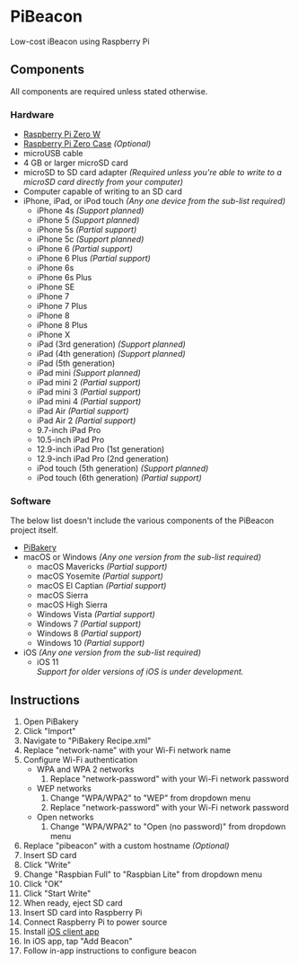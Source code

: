# PiBeacon
Low-cost iBeacon using Raspberry Pi

## Components
All components are required unless stated otherwise.
### Hardware
- [Raspberry Pi Zero W](https://www.raspberrypi.org/products/raspberry-pi-zero-w/)
- [Raspberry Pi Zero Case](https://www.raspberrypi.org/products/raspberry-pi-zero-case/) *(Optional)*
- microUSB cable
- 4 GB or larger microSD card
- microSD to SD card adapter *(Required unless you're able to write to a microSD card directly from your computer)*
- Computer capable of writing to an SD card
- iPhone, iPad, or iPod touch *(Any one device from the sub-list required)*
	- iPhone 4s *(Support planned)*
	- iPhone 5 *(Support planned)*
	- iPhone 5s *(Partial support)*
	- iPhone 5c *(Support planned)*
	- iPhone 6 *(Partial support)*
	- iPhone 6 Plus *(Partial support)*
	- iPhone 6s
	- iPhone 6s Plus
	- iPhone SE
	- iPhone 7
	- iPhone 7 Plus
	- iPhone 8
	- iPhone 8 Plus
	- iPhone X
	- iPad (3rd generation) *(Support planned)*
	- iPad (4th generation) *(Support planned)*
	- iPad (5th generation)
	- iPad mini *(Support planned)*
	- iPad mini 2 *(Partial support)*
	- iPad mini 3 *(Partial support)*
	- iPad mini 4 *(Partial support)*
	- iPad Air *(Partial support)*
	- iPad Air 2 *(Partial support)*
	- 9.7-inch iPad Pro
	- 10.5-inch iPad Pro
	- 12.9-inch iPad Pro (1st generation)
	- 12.9-inch iPad Pro (2nd generation)
	- iPod touch (5th generation) *(Support planned)*
	- iPod touch (6th generation) *(Partial support)*
### Software
The below list doesn't include the various components of the PiBeacon project itself.
- [PiBakery](http://www.pibakery.org)
- macOS or Windows *(Any one version from the sub-list required)*
	- macOS Mavericks *(Partial support)*
	- macOS Yosemite *(Partial support)*
	- macOS El Captian *(Partial support)*
	- macOS Sierra
	- macOS High Sierra
	- Windows Vista *(Partial support)*
	- Windows 7 *(Partial support)*
	- Windows 8 *(Partial support)*
	- Windows 10 *(Partial support)*
- iOS *(Any one version from the sub-list required)*
	- iOS 11  
	*Support for older versions of iOS is under development.*

## Instructions
1. Open PiBakery
2. Click "Import"
3. Navigate to "PiBakery Recipe.xml"
4. Replace "network-name" with your Wi-Fi network name
5. Configure Wi-Fi authentication
	- WPA and WPA 2 networks
		1. Replace "network-password" with your Wi-Fi network password
	- WEP networks
		1. Change "WPA/WPA2" to "WEP" from dropdown menu
		2. Replace "network-password" with your Wi-Fi network password
	- Open networks
		1. Change "WPA/WPA2" to "Open (no password)" from dropdown menu
6. Replace "pibeacon" with a custom hostname *(Optional)*
7. Insert SD card
8. Click "Write"
9. Change "Raspbian Full" to "Raspbian Lite" from dropdown menu
10. Click "OK"
11. Click "Start Write"
12. When ready, eject SD card
13. Insert SD card into Raspberry Pi
14. Connect Raspberry Pi to power source
15. Install [iOS client app](https://github.com/Gerzer/PiBeacon---mobile-edition)
16. In iOS app, tap "Add Beacon"
17. Follow in-app instructions to configure beacon
